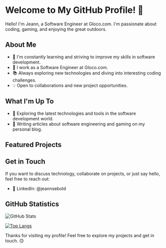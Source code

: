 # Welcome to My GitHub Profile! 👋

Hello! I'm Jeann, a Software Engineer at Gloco.com. I'm passionate about coding, gaming, and enjoying the great outdoors.

## About Me

- 🌱 I'm constantly learning and striving to improve my skills in software development.
- 💼 I work as a Software Engineer at Gloco.com.
- 📚 Always exploring new technologies and diving into interesting coding challenges.
- 💡 Open to collaborations and new project opportunities.

## What I'm Up To

- 🚀 Exploring the latest technologies and tools in the software development world.
- 📝 Writing articles about software engineering and gaming on my personal blog.

## Featured Projects


## Get in Touch

If you want to discuss technology, collaborate on projects, or just say hello, feel free to reach out:

- 💬 LinkedIn: @jeannsebold

## GitHub Statistics

![GitHub Stats](https://github-readme-stats.vercel.app/api?username=jsebold666&show_icons=true)

[![Top Langs](https://github-readme-stats.vercel.app/api/top-langs/?username=jsebold666&layout=donut)](https://github.com/anuraghazra/github-readme-stats)

Thanks for visiting my profile! Feel free to explore my projects and get in touch. 😊
